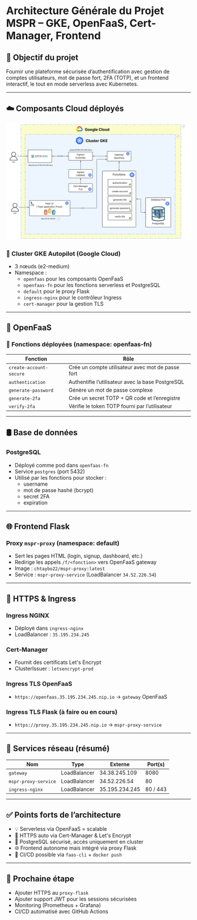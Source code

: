 
# Architecture Générale du Projet MSPR – GKE, OpenFaaS, Cert-Manager, Frontend

## 🎯 Objectif du projet
Fournir une plateforme sécurisée d’authentification avec gestion de comptes utilisateurs, mot de passe fort, 2FA (TOTP), et un frontend interactif, le tout en mode serverless avec Kubernetes.

---

## ☁️ Composants Cloud déployés
![img_1.png](img_1.png)
### 📌 Cluster GKE Autopilot (Google Cloud)
- 3 nœuds (e2-medium)
- Namespace :
  - `openfaas` pour les composants OpenFaaS
  - `openfaas-fn` pour les fonctions serverless et PostgreSQL
  - `default` pour le proxy Flask
  - `ingress-nginx` pour le contrôleur Ingress
  - `cert-manager` pour la gestion TLS

---

## 🔧 OpenFaaS

### 🔹 Fonctions déployées (namespace: openfaas-fn)

| Fonction                | Rôle                                                                 |
|-------------------------|----------------------------------------------------------------------|
| `create-account-secure`| Crée un compte utilisateur avec mot de passe fort                    |
| `authentication`        | Authentifie l’utilisateur avec la base PostgreSQL                   |
| `generate-password`     | Génère un mot de passe complexe                                      |
| `generate-2fa`          | Crée un secret TOTP + QR code et l’enregistre                       |
| `verify-2fa`            | Vérifie le token TOTP fourni par l’utilisateur                      |

---

## 🛢️ Base de données

### PostgreSQL
- Déployé comme pod dans `openfaas-fn`
- Service `postgres` (port 5432)
- Utilisé par les fonctions pour stocker :
  - username
  - mot de passe hashé (bcrypt)
  - secret 2FA
  - expiration

---

## 🌐 Frontend Flask

### Proxy `mspr-proxy` (namespace: default)
- Sert les pages HTML (login, signup, dashboard, etc.)
- Redirige les appels `/f/<fonction>` vers OpenFaaS gateway
- Image : `chtaybo22/mspr-proxy:latest`
- Service : `mspr-proxy-service` (LoadBalancer `34.52.226.54`)

---

## 🔐 HTTPS & Ingress

### Ingress NGINX
- Déployé dans `ingress-nginx`
- LoadBalancer : `35.195.234.245`

### Cert-Manager
- Fournit des certificats Let's Encrypt
- ClusterIssuer : `letsencrypt-prod`

### Ingress TLS OpenFaaS
- `https://openfaas.35.195.234.245.nip.io` → `gateway` OpenFaaS

### Ingress TLS Flask (à faire ou en cours)
- `https://proxy.35.195.234.245.nip.io` → `mspr-proxy-service`

---

## 📡 Services réseau (résumé)

| Nom                      | Type          | Externe              | Port(s)      |
|--------------------------|---------------|----------------------|--------------|
| `gateway`                | LoadBalancer  | 34.38.245.109        | 8080         |
| `mspr-proxy-service`     | LoadBalancer  | 34.52.226.54         | 80           |
| `ingress-nginx`          | LoadBalancer  | 35.195.234.245       | 80 / 443     |

---

## ✅ Points forts de l’architecture

- 💡 Serverless via OpenFaaS = scalable
- 🔐 HTTPS auto via Cert-Manager & Let's Encrypt
- 🧱 PostgreSQL sécurisé, accès uniquement en cluster
- 🌐 Frontend autonome mais intégré via proxy Flask
- 🧰 CI/CD possible via `faas-cli` + `docker push`

---

## 📌 Prochaine étape

- Ajouter HTTPS au `proxy-flask`
- Ajouter support JWT pour les sessions sécurisées
- Monitoring (Prometheus + Grafana)
- CI/CD automatisé avec GitHub Actions
